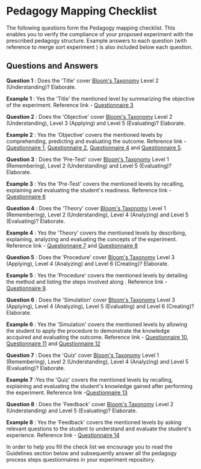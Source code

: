 # Pedagogy Mapping Checklist 

  The following questions form the Pedagogy mapping
  checklist.  This enables you to verify the compliance of
  your proposed experiment with the prescribed pedagogy
  structure.  Example answers to each question (with
  reference to merge sort experiment ) is also included
  below each question.
  
## Questions and Answers
   **Question 1** : Does the 'Title' cover [Bloom's Taxonomy](http://www.celt.iastate.edu/teaching/effective-teaching-practices/revised-blooms-taxonomy)
                  Level 2 (Understanding)? Elaborate.

   **Example 1** : Yes the 'Title' the mentioned level by summarizing
                  the objective of the experiment.  Reference link -
                  [Questionnaire
                  3](https://github.com/virtual-labs/merge-sort/blob/master/src/questionnaire/03-define-experiment-title.md)

   **Question 2** : Does the 'Objective' cover [Bloom's
                  Taxonomy](http://www.celt.iastate.edu/teaching/effective-teaching-practices/revised-blooms-taxonomy)
                  Level 2 (Understanding), Level 3 (Applying) and
                  Level 5 (Evaluating)?  Elaborate.

   **Example 2** : Yes the 'Objective' covers the mentioned levels by
                 comprehending, predicting and evaluating the outcome.
                 Reference link - [Questionnaire
                 1](https://github.com/virtual-labs/merge-sort/blob/master/src/questionnaire/01-define-goal-and-scope-of-content.md),
                 [Questionnaire
                 2](https://github.com/virtual-labs/merge-sort/blob/master/src/questionnaire/02-align-to-syllabus.md),
                 [Questionnaire
                 4](https://github.com/virtual-labs/merge-sort/blob/master/src/pedagogy/04-define-learning-objectives.md)
                 and [Questionnaire
                 5](https://github.com/virtual-labs/merge-sort/blob/master/src/questionnaire/05-define-learning-outcomes.md).

   **Question 3** : Does the 'Pre-Test' cover [Bloom's
                  Taxonomy](http://www.celt.iastate.edu/teaching/effective-teaching-practices/revised-blooms-taxonomy)
                  Level 1 (Remembering), Level 2 (Understanding) and
                  Level 5 (Evaluating)?  Elaborate.

   **Example 3** : Yes the 'Pre-Test' covers the mentioned levels by
                 recalling, explaining and evaluating the student's
                 readiness.  Reference link - [Questionnaire
                 6](https://github.com/virtual-labs/merge-sort/blob/master/src/questionnaire/06-define-pretest.md)


   **Question 4** : Does the 'Theory' cover [Bloom's
                    Taxonomy](http://www.celt.iastate.edu/teaching/effective-teaching-practices/revised-blooms-taxonomy)
                    Level 1 (Remembering), Level 2 (Understanding),
                    Level 4 (Analyzing) and Level 5 (Evaluating)?
                    Elaborate.


   **Example 4** : Yes the 'Theory' covers the mentioned levels by
                 describing, explaining, analyzing and evaluating the
                 concepts of the experiment.  Reference link -
                 [Questionnaire
                 7](https://github.com/virtual-labs/merge-sort/blob/master/src/questionnaire/07-define-theory-section.md)
                 and [Questionnaire
                 8](https://github.com/virtual-labs/merge-sort/blob/master/src/questionnaire/08-define-theory-intermediate-questions.md)

   **Question 5** : Does the 'Procedure' cover [Bloom's
                  Taxonomy](http://www.celt.iastate.edu/teaching/effective-teaching-practices/revised-blooms-taxonomy)
                  Level 3 (Applying), Level 4 (Analyzing) and Level 6
                  (Creating)?  Elaborate.


   **Example 5** : Yes the 'Procedure' covers the mentioned levels by
                 detailing the method and listing the steps involved
                 along .  Reference link - [Questionnaire
                 9](https://github.com/virtual-labs/merge-sort/blob/master/src/questionnaire/09-define-experiment-procedure.md).

   **Question 6** : Does the 'Simulation' cover [Bloom's
                 Taxonomy](http://www.celt.iastate.edu/teaching/effective-teaching-practices/revised-blooms-taxonomy)
                 Level 3 (Applying), Level 4 (Analyzing), Level 5
                 (Evaluating) and Level 6 (Creating)?  Elaborate.


   **Example 6** : Yes the 'Simulation' covers the mentioned levels by
                 allowing the student to apply the procedure to
                 demonstrate the knowledge accquired and evaluating
                 the outcome.  Reference link - [Questionnaire
                 10](https://github.com/virtual-labs/merge-sort/blob/master/src/questionnaire/10-define-simulation-requirements.md),
                 [Questionnaire
                 11](https://github.com/virtual-labs/merge-sort/blob/master/src/pedagogy/11-define-simulation.md)
                 and [Questionnaire
                 12](https://github.com/virtual-labs/merge-sort/blob/master/src/questionnaire/12-define-intermediate-questions.md)

   **Question 7** : Does the 'Quiz' cover [Bloom's
                 Taxonomy](http://www.celt.iastate.edu/teaching/effective-teaching-practices/revised-blooms-taxonomy)
                 Level 1 (Remembering), Level 2 (Understanding), Level
                 4 (Analyzing) and Level 5 (Evaluating)?  Elaborate.


   **Example 7** :Yes the 'Quiz' covers the mentioned levels by
                 recalling, explaining and evaluating the student's
                 knowledge gained after performing the experiment.
                 Reference link -[Questionnaire
                 13](https://github.com/virtual-labs/merge-sort/blob/master/src/questionnaire/13-define-quiz.md)

 **Question 8** : Does the 'Feedback' cover [Bloom's
                 Taxonomy](http://www.celt.iastate.edu/teaching/effective-teaching-practices/revised-blooms-taxonomy)
                 Level 2 (Understanding) and Level 5 (Evaluating)?
                 Elaborate.


   **Example 8** : Yes the 'Feedback' covers the mentioned levels by
                asking relevant questions to the student to understand
                and evaluate the student's experience.  Reference link
                - [Questionnaire
                14](https://github.com/virtual-labs/merge-sort/blob/master/src/questionnaire/14-define-feedback.md)



In order to help you fill the check list we encourage you
  to read the Guidelines section below and subsequently
  answer all the pedagogy process steps questionnaires in
  your experiment repository.

